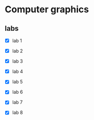 # Сomputer graphics

## labs

- [x] lab 1
- [x] lab 2
- [x] lab 3
- [x] lab 4
- [x] lab 5
- [x] lab 6
- [x] lab 7
- [x] lab 8

